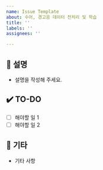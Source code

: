 ```yaml
---
name: Issue Template
about: 수어, 경고음 데이터 전처리 및 학습
title: ''
labels: ''
assignees: ''

---
```


## 📄 설명
- 설명을 작성해 주세요.

## ✔️ TO-DO
- [ ] 해야할 일 1
- [ ] 해야할 일 2

## 💭 기타
- 기타 사항
